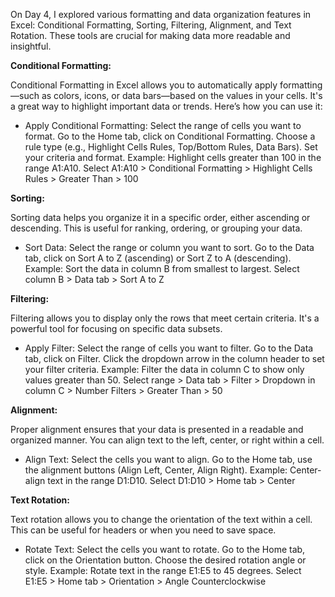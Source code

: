  On Day 4, I explored various formatting and data organization features in Excel: Conditional Formatting, Sorting, Filtering, Alignment, and Text Rotation. These tools are crucial for making data more readable and insightful.

 **Conditional Formatting:**

Conditional Formatting in Excel allows you to automatically apply formatting—such as colors, icons, or data bars—based on the values in your cells. It's a great way to highlight important data or trends. Here’s how you can use it:

* Apply Conditional Formatting:
Select the range of cells you want to format.
Go to the Home tab, click on Conditional Formatting.
Choose a rule type (e.g., Highlight Cells Rules, Top/Bottom Rules, Data Bars).
Set your criteria and format.
Example: Highlight cells greater than 100 in the range A1:A10.
Select A1:A10 > Conditional Formatting > Highlight Cells Rules > Greater Than > 100

**Sorting:**

Sorting data helps you organize it in a specific order, either ascending or descending. This is useful for ranking, ordering, or grouping your data.

* Sort Data:
Select the range or column you want to sort.
Go to the Data tab, click on Sort A to Z (ascending) or Sort Z to A (descending).
Example: Sort the data in column B from smallest to largest.
Select column B > Data tab > Sort A to Z

**Filtering:**

Filtering allows you to display only the rows that meet certain criteria. It's a powerful tool for focusing on specific data subsets.

* Apply Filter:
Select the range of cells you want to filter.
Go to the Data tab, click on Filter.
Click the dropdown arrow in the column header to set your filter criteria.
Example: Filter the data in column C to show only values greater than 50.
Select range > Data tab > Filter > Dropdown in column C > Number Filters > Greater Than > 50

**Alignment:**

Proper alignment ensures that your data is presented in a readable and organized manner. You can align text to the left, center, or right within a cell.

* Align Text:
Select the cells you want to align.
Go to the Home tab, use the alignment buttons (Align Left, Center, Align Right).
Example: Center-align text in the range D1:D10.
Select D1:D10 > Home tab > Center

**Text Rotation:**

Text rotation allows you to change the orientation of the text within a cell. This can be useful for headers or when you need to save space.

* Rotate Text:
Select the cells you want to rotate.
Go to the Home tab, click on the Orientation button.
Choose the desired rotation angle or style.
Example: Rotate text in the range E1:E5 to 45 degrees.
Select E1:E5 > Home tab > Orientation > Angle Counterclockwise